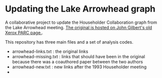 Updating the Lake Arrowhead graph
=================================

A collaborative project to update the Householder Collaboration graph 
from the Lake Arrowhead meeting. [The original is hosted on John Gilbert's
old Xerox PARC page.](ftp://ftp.parc.xerox.com/pub/gilbert/graph.html).

This repository has three main files and a set of analysis codes.

* arrowhead-links.txt : the original links 
* arrowhead-missing.txt : links that should have been in the original
   because there was a coauthored paper between the two authors
* arrowhead-new.txt : new links after the 1993 Householder meeting
* 

